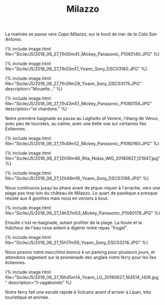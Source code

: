 ﻿---
title: "Milazzo"
permalink: /Sicile/J5/
sidebar:
  nav: "sicile"
---

La matinée se passe vers *Capo Milazzo*, sur le bord de mer de la *Cala San Antonio*.

{% include image.html file="Sicile/J5/2018_06_27_11h00m41_Mickey_Panasonic_P1060140.JPG" %}

{% include image.html file="Sicile/J5/2018_06_27_11h03m17_Yoann_Sony_DSC03160.JPG" %}

{% include image.html file="Sicile/J5/2018_06_27_11h39m28_Yoann_Sony_DSC03179.JPG" description="Mouette..." %}

{% include image.html file="Sicile/J5/2018_06_27_11h43m51_Mickey_Panasonic_P1060158.JPG" description="et chardons." %}

Notre première baignade se passe au *Laghetto di Venere*, l'étang de Vénus, avec peu de touristes, au calme, avec une belle vue sur certaines îles Éoliennes.

{% include image.html file="Sicile/J5/2018_06_27_11h49m12_Mickey_Panasonic_P1060160.JPG" %}

{% include image.html file="Sicile/J5/2018_06_27_12h19m48_Rita_Nokia_IMG_20180627_121947.jpg" %}

{% include image.html file="Sicile/J5/2018_06_27_12h48m18_Yoann_Sony_DSC03196.JPG" %}

Nous continuons jusqu'au phare avant de pique-niquer à l'arrache, vers une plage pas trop loin du château de Milazzo. Le quart de pastèque a presque résisté aux 4 goinfres mais nous en venons à bout.

{% include image.html file="Sicile/J5/2018_06_27_14h37m53_Mickey_Panasonic_P1060178.JPG" %}

Ensuite c'est re-baignade, autant profiter de la plage. La houle et la fraîcheur de l'eau nous aident à digérer notre repas "frugal".

{% include image.html file="Sicile/J5/2018_06_27_15h17m59_Yoann_Sony_DSC03216.JPG" %}

Nous posons notre *macchina bianca* à un parking pour plusieurs jours, et attendons sagement sur la promenade des anglais notre ferry pour les îles éoliennes.

{% include image.html file="Sicile/J5/2018_06_27_16h45m14_Yoann_LG_20180627_164514_HDR.jpg" description="Il vagabondo" %}

Notre ferry fait une escale rapide à Vulcano avant d'arriver à Lipari, très touristique et animée.
